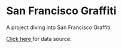 # San Francisco Graffiti
A project diving into San Francisco Graffiti.
<p>
  <a href = "https://data.sfgov.org/City-Infrastructure/Graffiti/vg6y-3pcr">Click here </a> for data source.
